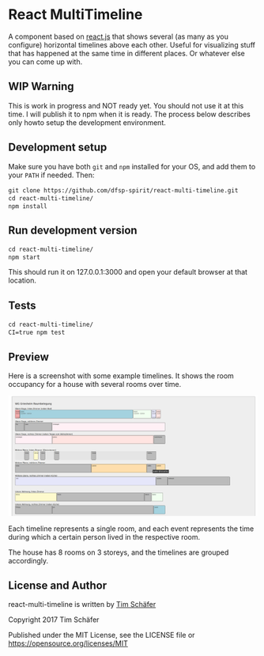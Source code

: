 # React MultiTimeline

A component based on [react.js](https://reactjs.org/) that shows several (as many as you configure) horizontal timelines above each other. Useful for visualizing stuff that has happened at the same time in different places. Or whatever else you can come up with.


## WIP Warning

This is work in progress and NOT ready yet. You should not use it at this time. I will publish it to npm when it is ready. The process below describes only howto setup the development environment.

## Development setup

Make sure you have both `git` and `npm` installed for your OS, and add them to your `PATH` if needed. Then:

    git clone https://github.com/dfsp-spirit/react-multi-timeline.git
    cd react-multi-timeline/
    npm install

## Run development version

    cd react-multi-timeline/
    npm start
	
This should run it on 127.0.0.1:3000 and open your default browser at that location.


## Tests

    cd react-multi-timeline/
    CI=true npm test
    
## Preview

Here is a screenshot with some example timelines. It shows the room occupancy for a house with several rooms over time.

![react-multi-timeline-example](./react-multi-timeline-example.jpg?raw=true "React Multi Timeline example")

Each timeline represents a single room, and each event represents the time during which a certain person lived in the respective room.

The house has 8 rooms on 3 storeys, and the timelines are grouped accordingly.
	
	
## License and Author

react-multi-timeline is written by [Tim Schäfer](http://rcmd.org/ts/)

Copyright 2017 Tim Schäfer

Published under the MIT License, see the LICENSE file or https://opensource.org/licenses/MIT
